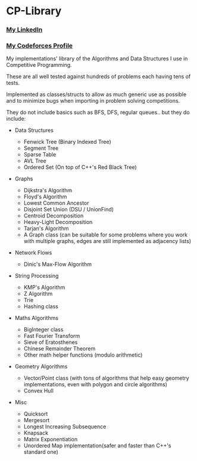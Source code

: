 # CP-Library

### [My LinkedIn](https://linkedin.com/in/mohamed-ilyes-ltifi)
### [My Codeforces Profile](https://codeforces.com/profile/GLAYS)

My implementations' library of the Algorithms and Data Structures I use in Competitive Programming.

These are all well tested against hundreds of problems each having tens of tests.

Implemented as classes/structs to allow as much generic use as possible and to minimize bugs when importing in problem solving competitions.

They do not include basics such as BFS, DFS, regular queues.. but they do include:

- Data Structures
  - Fenwick Tree (Binary Indexed Tree)
  - Segment Tree
  - Sparse Table
  - AVL Tree
  - Ordered Set (On top of C++'s Red Black Tree)

- Graphs
  - Dijkstra's Algorithm
  - Floyd's Algorithm
  - Lowest Common Ancestor
  - Disjoint Set Union (DSU / UnionFind)
  - Centroid Decomposition
  - Heavy-Light Decomposition
  - Tarjan's Algorithm
  - A Graph class (can be suitable for some problems where you work with multiple graphs, edges are still implemented as adjacency lists)

- Network Flows
  - Dinic's Max-Flow Algorithm
  
- String Processing
  - KMP's Algorithm
  - Z Algorithm
  - Trie
  - Hashing class
  
- Maths Algorithms
  - BigInteger class
  - Fast Fourier Transform
  - Sieve of Eratosthenes
  - Chinese Remainder Theorem
  - Other math helper functions (modulo arithmetic)
  
- Geometry Algorithms
  - Vector/Point class (with tons of algorithms that help easy geometry implementations, even with polygon and circle algorithms)
  - Convex Hull

- Misc
  - Quicksort
  - Mergesort
  - Longest Increasing Subsequence
  - Knapsack
  - Matrix Exponentiation
  - Unordered Map implementation(safer and faster than C++'s standard one)

